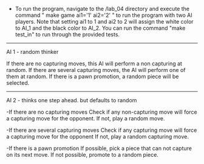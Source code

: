 

* To run the program, navigate to the /lab_04 directory and execute the command " make game ai1='1' ai2='2' " to run the program with two AI players. Note that setting ai1 to 1 and ai2 to 2 will assign the white color to AI_1 and the black color to AI_2. You can run the command "make test_in" to run through the provided tests.


___________________________________________________________________________________________

AI 1 - random thinker 

If there are no capturing moves, this AI will perform a non capturing at random.
If there are several capturing moves, the AI will perform one of them at random.
If there is a pawn promotion, a random piece will be selected.

______________________________________________________________________

AI 2 - thinks one step ahead. but defaults to random

-If there are no capturing moves
Check if any non-capturing move will force a capturing move for the opponent.
If not, play a random move.

-If there are several capturing moves
Check if any capturing move will force a capturing move for the opponent
If not, play a random capturing move.

-If there is a pawn promotion
If possible, pick a piece that can not capture on its next move.
If not possible, promote to a random piece.